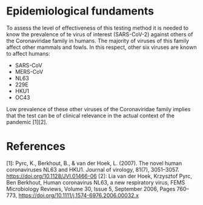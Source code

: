 # Epidemiological fundaments

To assess the level of effectiveness of this testing method it is needed to know the prevalence of te virus of interest (SARS-CoV-2) against others of the Coronaviridae family in humans.
The majority of viruses of this family affect other mammals and fowls. In this respect, other six viruses are known to affect humans:

* SARS-CoV
* MERS-CoV
* NL63
* 229E
* HKU1
* OC43

Low prevalence of these other viruses of the Coronaviridae family implies that the test can be of clinical relevance in the actual context of the pandemic [1][2].


# References
[1]: Pyrc, K., Berkhout, B., & van der Hoek, L. (2007). The novel human coronaviruses NL63 and HKU1. Journal of virology, 81(7), 3051–3057. <https://doi.org/10.1128/JVI.01466-06>
[2]: Lia van der Hoek, Krzysztof Pyrc, Ben Berkhout, Human coronavirus NL63, a new respiratory virus, FEMS Microbiology Reviews, Volume 30, Issue 5, September 2006, Pages 760–773, <https://doi.org/10.1111/j.1574-6976.2006.00032.x>